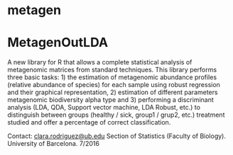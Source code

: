 # metagen

# MetagenOutLDA

A new library for R that allows a complete statistical analysis of metagenomic matrices from standard techniques. This library performs three basic tasks: 1) the estimation of metagenomic abundance profiles (relative abundance of species) for each sample using robust regression and their graphical representation, 2) estimation of different parameters metagenomic biodiversity alpha type and 3) performing a discriminant analysis (LDA, QDA, Support vector machine, LDA Robust, etc.) to distinguish between groups (healthy / sick, group1 / grup2, etc.) treatment studied and offer a percentage of correct classification. 

Contact: clara.rodriguez@ub.edu Section of Statistics (Faculty of Biology). University of Barcelona. 7/2016
